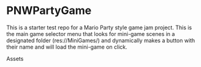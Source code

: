 # PNWPartyGame
 
This is a starter test repo for a Mario Party style game jam project. This is the main game selector menu that looks for mini-game scenes in a designated folder (res://MiniGames/) and dynamically makes a button with their name and will load the mini-game on click.

Assets
